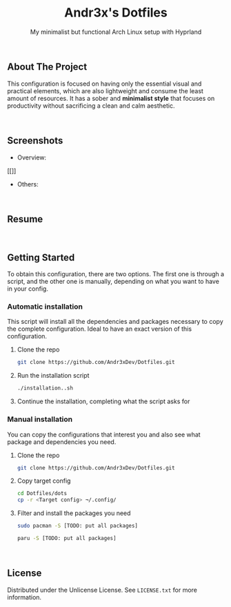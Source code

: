 <div align="center">
    <h1 align="center">Andr3x's Dotfiles</h1>
    <p align="center">
        My minimalist but functional Arch Linux setup with Hyprland
    </p>
</div>

</br>

## About The Project

This configuration is focused on having only the essential visual and practical elements, which are also lightweight and consume the least amount of resources. It has a sober and **minimalist style** that focuses on productivity without sacrificing a clean and calm aesthetic.

</br>

## Screenshots
- Overview:
  
[[]]

- Others:


</br>

## Resume



</br>

## Getting Started
To obtain this configuration, there are two options. The first one is through a script, and the other one is manually, depending on what you want to have in your config.


### Automatic installation
This script will install all the dependencies and packages necessary to copy the complete configuration. Ideal to have an exact version of this configuration.

1. Clone the repo
   ```sh
   git clone https://github.com/Andr3xDev/Dotfiles.git
   ```

2. Run the installation script
   ```sh
   ./installation..sh
   ```
3. Continue the installation, completing what the script asks for

   
### Manual installation
You can copy the configurations that interest you and also see what package and dependencies you need.
1. Clone the repo
   ```sh
   git clone https://github.com/Andr3xDev/Dotfiles.git
   ```

2. Copy target config
   ```sh
   cd Dotfiles/dots
   cp -r <Target config> ¬/.config/
   ```
   
3. Filter and install the packages you need
   ```sh
   sudo pacman -S [TODO: put all packages]
   ```

   ```sh
   paru -S [TODO: put all packages]
   ```


</br>

## License
Distributed under the Unlicense License. See `LICENSE.txt` for more information.

